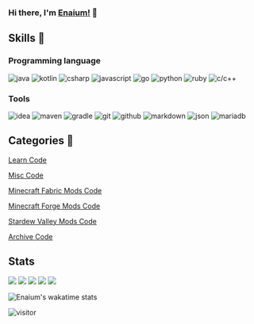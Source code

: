 ### Hi there, I'm [Enaium!](https://www.enaium.cn) 👋

## Skills 🚀

### Programming language

![java](https://img.shields.io/badge/-java-blue?style=for-the-badge&logo=java&logoColor=white)
![kotlin](https://img.shields.io/badge/-kotlin-blue?style=for-the-badge&logo=kotlin&logoColor=white)
![csharp](https://img.shields.io/badge/-csharp-blue?style=for-the-badge&logo=c&logoColor=blue&logoColor=white)
![javascript](https://img.shields.io/badge/-javascript-blue?style=for-the-badge&logo=javascript&logoColor=white)
![go](https://img.shields.io/badge/-go-blue?style=for-the-badge&logo=go&logoColor=white)
![python](https://img.shields.io/badge/-python-blue?style=for-the-badge&logo=python&logoColor=white)
![ruby](https://img.shields.io/badge/-ruby-blue?style=for-the-badge&logo=ruby&logoColor=white)
![c/c++](https://img.shields.io/badge/-c/c++-blue?style=for-the-badge&logo=c&logoColor=white)

### Tools
![idea](https://img.shields.io/badge/-idea-black?style=for-the-badge&logo=intellij-idea&logoColor=white)
![maven](https://img.shields.io/badge/-maven-black?style=for-the-badge&logo=apache-maven&logoColor=white)
![gradle](https://img.shields.io/badge/-gradle-black?style=for-the-badge&logo=gradle&logoColor=white)
![git](https://img.shields.io/badge/-git-black?style=for-the-badge&logo=git&logoColor=white)
![github](https://img.shields.io/badge/github-black?style=for-the-badge&logo=github&logoColor=white)
![markdown](https://img.shields.io/badge/-markdown-black?style=for-the-badge&logo=markdown&logoColor=white)
![json](https://img.shields.io/badge/-json-black?style=for-the-badge&logo=json&logoColor=white)
![mariadb](https://img.shields.io/badge/-mariadb-black?style=for-the-badge&logo=mariadb&logoColor=white)

## Categories 🎨

[Learn Code](https://github.com/Enaium-Learn)

[Misc Code](https://github.com/Enaium-Misc)

[Minecraft Fabric Mods Code](https://github.com/Enaium-FabricMC)

[Minecraft Forge Mods Code](https://github.com/Enaium-ForgeMC)

[Stardew Valley Mods Code](https://github.com/Enaium-StardewValleyMods)

[Archive Code](https://github.com/Enaium-Archive)

## Stats

[![](https://raw.githubusercontent.com/vn7n24fzkq/github-profile-summary-cards-example/master/profile-summary-card-output/default/0-profile-details.svg)](https://github.com/vn7n24fzkq/github-profile-summary-cards)
[![](https://raw.githubusercontent.com/vn7n24fzkq/github-profile-summary-cards-example/master/profile-summary-card-output/default/1-repos-per-language.svg)](https://github.com/vn7n24fzkq/github-profile-summary-cards) [![](https://raw.githubusercontent.com/vn7n24fzkq/github-profile-summary-cards-example/master/profile-summary-card-output/default/2-most-commit-language.svg)](https://github.com/vn7n24fzkq/github-profile-summary-cards)
[![](https://raw.githubusercontent.com/vn7n24fzkq/github-profile-summary-cards-example/master/profile-summary-card-output/default/3-stats.svg)](https://github.com/vn7n24fzkq/github-profile-summary-cards) [![](https://raw.githubusercontent.com/vn7n24fzkq/github-profile-summary-cards-example/master/profile-summary-card-output/default/4-productive-time.svg)](https://github.com/vn7n24fzkq/github-profile-summary-cards)

![Enaium's wakatime stats](https://github-readme-stats.vercel.app/api/wakatime?username=Enaium&layout=compact)

![visitor](https://visitor-badge.laobi.icu/badge?page_id=enaium)
